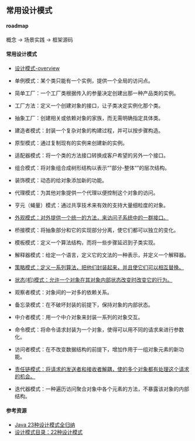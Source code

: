 ## 常用设计模式

#### roadmap

概念 -> 场景实践 -> 框架源码

#### 常用设计模式

- [设计模式-overview](/docs/设计模式-Overview.md)

- 单例模式：某个类只能有一个实例，提供一个全局的访问点。
- 简单工厂：一个工厂类根据传入的参量决定创建出那一种产品类的实例。
- 工厂方法：定义一个创建对象的接口，让子类决定实例化那个类。
- 抽象工厂：创建相关或依赖对象的家族，而无需明确指定具体类。
- 建造者模式：封装一个复杂对象的构建过程，并可以按步骤构造。
- 原型模式：通过复制现有的实例来创建新的实例。
- 适配器模式：将一个类的方法接口转换成客户希望的另外一个接口。
- 组合模式：将对象组合成树形结构以表示“”部分-整体“”的层次结构。
- 装饰模式：动态的给对象添加新的功能。
- 代理模式：为其他对象提供一个代理以便控制这个对象的访问。
- 亨元（蝇量）模式：通过共享技术来有效的支持大量细粒度的对象。
- [外观模式：对外提供一个统一的方法，来访问子系统中的一群接口。](/docs/设计模式之外观模式（FacadePattern）.md)
- 桥接模式：将抽象部分和它的实现部分分离，使它们都可以独立的变化。
- 模板模式：定义一个算法结构，而将一些步骤延迟到子类实现。
- 解释器模式：给定一个语言，定义它的文法的一种表示，并定义一个解释器。
- [策略模式：定义一系列算法，把他们封装起来，并且使它们可以相互替换。](/docs/行为型-策略(Strategy).md)
- [状态(机)模式：允许一个对象在其对象内部状态改变时改变它的行为。](/docs/行为型-状态(State).md)
- 观察者模式：对象间的一对多的依赖关系。
- 备忘录模式：在不破坏封装的前提下，保持对象的内部状态。
- 中介者模式：用一个中介对象来封装一系列的对象交互。
- 命令模式：将命令请求封装为一个对象，使得可以用不同的请求来进行参数化。
- 访问者模式：在不改变数据结构的前提下，增加作用于一组对象元素的新功能。
- [责任链模式：将请求的发送者和接收者解耦，使的多个对象都有处理这个请求的机会。](/docs/行为型-责任链(ChainOfResponsibility).md)
- 迭代器模式：一种遍历访问聚合对象中各个元素的方法，不暴露该对象的内部结构。

#### 参考资源

- [Java 23种设计模式全归纳](https://github.com/youlookwhat/DesignPattern)
- [设计模式目录：22种设计模式](https://refactoringguru.cn/design-patterns/catalog)